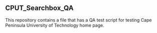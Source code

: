 ## CPUT_Searchbox_QA

This repository contains a file that has a QA test script for testing Cape Peninsula University of Technology home page.

 
